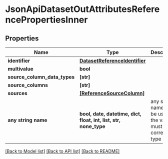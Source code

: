 # JsonApiDatasetOutAttributesReferencePropertiesInner


## Properties
Name | Type | Description | Notes
------------ | ------------- | ------------- | -------------
**identifier** | [**DatasetReferenceIdentifier**](DatasetReferenceIdentifier.md) |  | 
**multivalue** | **bool** |  | 
**source_column_data_types** | **[str]** |  | [optional] 
**source_columns** | **[str]** |  | [optional] 
**sources** | [**[ReferenceSourceColumn]**](ReferenceSourceColumn.md) |  | [optional] 
**any string name** | **bool, date, datetime, dict, float, int, list, str, none_type** | any string name can be used but the value must be the correct type | [optional]

[[Back to Model list]](../README.md#documentation-for-models) [[Back to API list]](../README.md#documentation-for-api-endpoints) [[Back to README]](../README.md)


